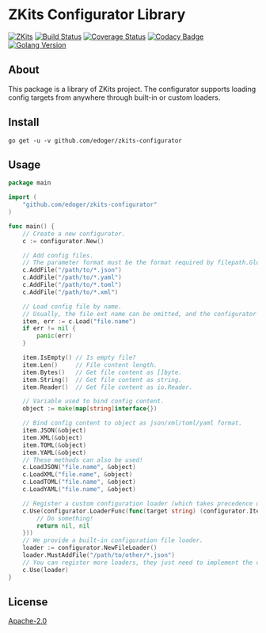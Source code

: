 # ZKits Configurator Library #

[![ZKits](https://img.shields.io/badge/ZKits-Library-f3c)](https://github.com/edoger/zkits-configurator)
[![Build Status](https://travis-ci.org/edoger/zkits-configurator.svg?branch=master)](https://travis-ci.org/edoger/zkits-configurator)
[![Coverage Status](https://coveralls.io/repos/github/edoger/zkits-configurator/badge.svg?branch=master)](https://coveralls.io/github/edoger/zkits-configurator?branch=master)
[![Codacy Badge](https://api.codacy.com/project/badge/Grade/11e8102293d44ede913f7f47603210ef)](https://www.codacy.com/manual/edoger/zkits-configurator?utm_source=github.com&amp;utm_medium=referral&amp;utm_content=edoger/zkits-configurator&amp;utm_campaign=Badge_Grade)
[![Golang Version](https://img.shields.io/badge/golang-1.13+-orange)](https://github.com/edoger/zkits-configurator)

## About ##

This package is a library of ZKits project. 
The configurator supports loading config targets from anywhere through built-in or custom loaders.

## Install ##

```
go get -u -v github.com/edoger/zkits-configurator
```

## Usage ##

```go
package main

import (
	"github.com/edoger/zkits-configurator"
)

func main() {
	// Create a new configurator.
	c := configurator.New()

	// Add config files.
	// The parameter format must be the format required by filepath.Glob().
	c.AddFile("/path/to/*.json")
	c.AddFile("/path/to/*.yaml")
	c.AddFile("/path/to/*.toml")
	c.AddFile("/path/to/*.xml")

	// Load config file by name.
	// Usually, the file ext name can be omitted, and the configurator is intelligent enough.
	item, err := c.Load("file.name")
	if err != nil {
		panic(err)
	}

	item.IsEmpty() // Is empty file?
	item.Len()     // File content length.
	item.Bytes()   // Get file content as []byte.
	item.String()  // Get file content as string.
	item.Reader()  // Get file content as io.Reader.

	// Variable used to bind config content.
	object := make(map[string]interface{})

	// Bind config content to object as json/xml/toml/yaml format.
	item.JSON(&object)
	item.XML(&object)
	item.TOML(&object)
	item.YAML(&object)
	// These methods can also be used!
	c.LoadJSON("file.name", &object)
	c.LoadXML("file.name", &object)
	c.LoadTOML("file.name", &object)
	c.LoadYAML("file.name", &object)

	// Register a custom configuration loader (which takes precedence over the built-in file loader).
	c.Use(configurator.LoaderFunc(func(target string) (configurator.Item, error) {
	    // Do something!
        return nil, nil
    }))
	// We provide a built-in configuration file loader.
    loader := configurator.NewFileLoader()
    loader.MustAddFile("/path/to/other/*.json")
    // You can register more loaders, they just need to implement the configurator.Loader interface.
	c.Use(loader)
}
```

## License ##

[Apache-2.0](http://www.apache.org/licenses/LICENSE-2.0)
